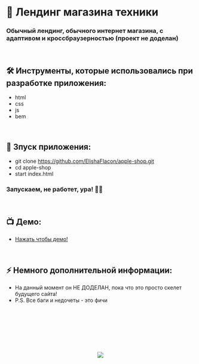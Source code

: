 <h1> 
     📱 Лендинг магазина техники
</h1>

<h3>
Обычный лендинг, обычного интернет магазина, с адаптивом и кроссбраузерностью (проект не доделан)
</h3>


</br>



<h2>
  🛠️ Инструменты, которые использовались при разработке приложения:
</h2>

- html
- css
- js
- bem



</br>



<h2>
  🚀 Зпуск приложения:
</h2>

- git clone https://github.com/ElishaFlacon/apple-shop.git
- cd apple-shop
- start index.html
<h3>
    Запускаем, не работет, ура! 🗿🚬
</h3>



</br>



<h2>
 📺 Демо:
</h2>

- <a href="https://elishaflacon.github.io/apple-shop/">Нажать чтобы демо!</a>



</br>



<h2>
⚡ Немного дополнительной информации:
</h2>

- На данный момент он НЕ ДОДЕЛАН, пока что это просто скелет будущего сайта!
- P.S. Все баги и недочеты - это фичи




<br/>
<br/>
<br/>
<br/>
<br/>
<br/>



<p align="center">
  <img src="https://capsule-render.vercel.app/api?type=waving&color=d179b8&height=64&section=footer"/>
</p>
